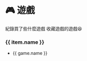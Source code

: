 
# 🎮 遊戲

紀錄買了些什麼遊戲
收藏遊戲的遊戲😆

<div class="flex flex-wrap gap-4">
  <div v-for="item in items" :key="item.name">
    <h3 class="border-solid border-0 border-b px-3">{{ item.name }}</h3>
    <ul>
      <li v-for="game in item.games" :key="game.name">{{ game.name }}</li>
    </ul>
  </div>
</div>


<script>
export default {
  data() {
    return {
      items: [
        {
          name: 'Nintendo Switch',
          games: [
            { name: '薩爾達傳說：曠野之息 & DLC' },
            { name: '薩爾達傳說：織夢島' },
            { name: '薩爾達無雙：災厄啟示錄 & DLC' },
            { name: '薩爾達傳說：禦天之劍 HD' },
            { name: '薩爾達傳說：王國之淚' },
            { name: '薩爾達傳說：智慧的再現' },
            { name: '超級瑪利歐：奧德賽' },
            { name: '瑪利歐賽車 8 DX豪華版' },
            { name: '超級瑪利歐：3D收藏輯' },
            { name: '路易吉鬼屋 3' },
            { name: 'Splatoon 2 & DLC' },
            { name: '斯普拉頓 3 ( Splatoon 3 ) & DLC' },
            { name: '任天堂明星大亂鬥 特別版 & DLC' },
            { name: '天穗之咲稻姬' },
            { name: '少女與戰車：戰車夢幻大會戰 DX' },
            { name: '健身環大冒險' },
            { name: '健身拳擊' },
            { name: 'Fortnite' },
            { name: 'LABO Toy-Con 04: VR Kit' },
            { name: '越南大戰 X' },
            { name: '寶可夢：劍 & DLC' },
            { name: '寶可夢：晶燦鑽石' },
            { name: '寶可夢傳說：阿爾宙斯' },
            { name: '寶可夢：紫 & DLC' },
            { name: '集合啦！動物森友會' },
            { name: '十三機兵防衛圈' },
            { name: '異度神劍 3 & DLC' },
            { name: '最後指令 Last Command' },
            { name: 'LEGO® Star Wars™ : 天行者傳奇' },
            { name: '魔物獵人崛起 & DLC 破曉' },
            { name: '賽馬娘 Pretty Derby 熱血喧鬧大感謝祭！' }
          ]
        },
        {
          name: 'Nintendo Switch 2',
          games: [
            { name: '瑪利歐賽車世界' },
            { name: 'Nintendo Switch 2秘密展' },
            { name: '薩爾達傳說：王國之淚 NS2 Edition 升級通行證' },
            { name: '咚奇剛 蕉力全開' }
          ]
        },
        {
          name: 'PlayStation®5 PRO',
          games: [
            { name: '空戰奇兵 7：未知天際' },
            { name: 'Grand Theft Auto V' },
            { name: '魔物獵人 荒野' },
            { name: '最後生還者 第I章' },
            { name: '非常普通的鹿 DEEEER Simulator'}
          ]
        },
        {
          name: 'Steam',
          games: [
            { name: 'Half-Life' },
            { name: 'Half-Life 2' },
            { name: 'Half-Life 2：Ep1' },
            { name: 'Half-Life 2：Ep2' },
            { name: 'PORTAL' },
            { name: 'PORTAL 2' },
            { name: 'Untitled Goose Game' },
            { name: '還願' },
            { name: '地球防衛軍 5' },
            { name: '空戰奇兵 7：未知天際' },
            { name: '最後指令 Last Command' },
            { name: '星際大戰 絕地：組織殞落' },
            { name: '幻獸帕魯' },
          ]
        }
      ],
    }
  }  
}
</script>